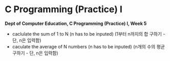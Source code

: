 # C Programming (Practice) I
**Dept of Computer Education, C Programming (Practice) I, Week 5**

 - caclulate the sum of 1 to N (n has to be inputed) (1부터 n까지의 합 구하기 - 단, n은 입력함)
 - caculate the average of N numbers (n has to be inputed) (n개의 수의 평균 구하기 - 단, n은 입력함)